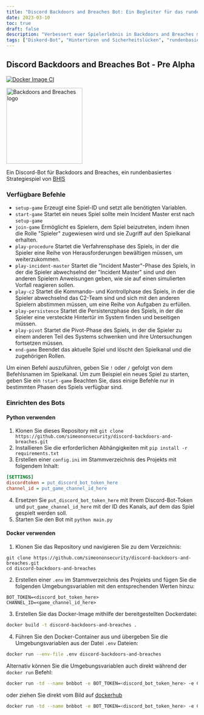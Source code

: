 ```yaml
---
title: "Discord Backdoors and Breaches Bot: Ein Begleiter für das rundenbasierte Strategiespiel"
date: 2023-03-10
toc: true
draft: false
description: "Verbessert euer Spielerlebnis in Backdoors and Breaches mit diesem Pre-Alpha-Discord-Bot, der Befehle zur Erleichterung des Gameplays und der Interaktion bereitstellt."
tags: ["Diskord-Bot", "Hintertüren und Sicherheitslücken", "rundenbasiertes Strategiespiel", "Spielbegleiter", "Gameplay-Befehle", "Strategie-Spiel-Bot", "BHIS", "Black Hills InfoSec", "Incident Master", "C2-Team", "Spielphasen", "Spielablauf", "Spielanleitung", "Spielkanal", "Python-Bot", "Docker-Bot", "Spiele-Automatisierung", "Spiel-Kollaboration", "Spielkoordination", "Cybersicherheitsspiel", "Informationssicherheit", "Spieleentwicklung", "Spieltipps", "Multiplayer-Spiel", "Spielrollen", "Spiel-Herausforderungen", "Spielphasen", "Einrichtung der Spielumgebung", "dockerisierter Bot", "Python-Abhängigkeiten"]
---
```


## Discord Backdoors and Breaches Bot - Pre Alpha

[![Docker Image CI](https://github.com/simeononsecurity/discord-backdoors-and-breaches/actions/workflows/docker-image.yml/badge.svg)](https://github.com/simeononsecurity/discord-backdoors-and-breaches/actions/workflows/docker-image.yml)

<img src="https://github.com/simeononsecurity/discord-backdoors-and-breaches/blob/main/.github/images/bnb-dark.png?raw=true" alt="Backdoors and Breaches logo" width="200"/>


Ein Discord-Bot für Backdoors and Breaches, ein rundenbasiertes Strategiespiel von [BHIS](https://www.blackhillsinfosec.com/projects/backdoorsandbreaches/)

### Verfügbare Befehle

- `setup-game` Erzeugt eine Spiel-ID und setzt alle benötigten Variablen.
- `start-game` Startet ein neues Spiel sollte mein Incident Master erst nach `setup-game`
- `join-game` Ermöglicht es Spielern, dem Spiel beizutreten, indem ihnen die Rolle "Spieler" zugewiesen wird und sie Zugriff auf den Spielkanal erhalten.
- `play-procedure` Startet die Verfahrensphase des Spiels, in der die Spieler eine Reihe von Herausforderungen bewältigen müssen, um weiterzukommen.
- `play-incident-master` Startet die "Incident Master"-Phase des Spiels, in der die Spieler abwechselnd der "Incident Master" sind und den anderen Spielern Anweisungen geben, wie sie auf einen simulierten Vorfall reagieren sollen.
- `play-c2` Startet die Kommando- und Kontrollphase des Spiels, in der die Spieler abwechselnd das C2-Team sind und sich mit den anderen Spielern abstimmen müssen, um eine Reihe von Aufgaben zu erfüllen.
- `play-persistence` Startet die Persistenzphase des Spiels, in der die Spieler eine versteckte Hintertür im System finden und beseitigen müssen.
- `play-pivot` Startet die Pivot-Phase des Spiels, in der die Spieler zu einem anderen Teil des Systems schwenken und ihre Untersuchungen fortsetzen müssen.
- `end-game` Beendet das aktuelle Spiel und löscht den Spielkanal und die zugehörigen Rollen.

Um einen Befehl auszuführen, geben Sie `!` oder `/` gefolgt von dem Befehlsnamen im Spielkanal. Um zum Beispiel ein neues Spiel zu starten, geben Sie ein `!start-game` Beachten Sie, dass einige Befehle nur in bestimmten Phasen des Spiels verfügbar sind.
### Einrichten des Bots

#### Python verwenden

1. Klonen Sie dieses Repository mit `git clone https://github.com/simeononsecurity/discord-backdoors-and-breaches.git`
2. Installieren Sie die erforderlichen Abhängigkeiten mit `pip install -r requirements.txt`
3. Erstellen einer `config.ini` im Stammverzeichnis des Projekts mit folgendem Inhalt:
```ini
[SETTINGS]
discordtoken = put_discord_bot_token_here
channel_id = put_game_channel_id_here
```
4. Ersetzen Sie `put_discord_bot_token_here` mit Ihrem Discord-Bot-Token und `put_game_channel_id_here` mit der ID des Kanals, auf dem das Spiel gespielt werden soll.
5. Starten Sie den Bot mit `python main.py`

#### Docker verwenden

1. Klonen Sie das Repository und navigieren Sie zu dem Verzeichnis:
```
git clone https://github.com/simeononsecurity/discord-backdoors-and-breaches.git
cd discord-backdoors-and-breaches
```
2. Erstellen einer `.env` im Stammverzeichnis des Projekts und fügen Sie die folgenden Umgebungsvariablen mit den entsprechenden Werten hinzu:
```env
BOT_TOKEN=<discord_bot_token_here>
CHANNEL_ID=<game_channel_id_here>
```
3. Erstellen Sie das Docker-Image mithilfe der bereitgestellten Dockerdatei:
```bash
docker build -t discord-backdoors-and-breaches .
```
4. Führen Sie den Docker-Container aus und übergeben Sie die Umgebungsvariablen aus der Datei `.env` Dateien:
```bash
docker run --env-file .env discord-backdoors-and-breaches
```

Alternativ können Sie die Umgebungsvariablen auch direkt während der `docker run` Befehl:
```bash
docker run -td --name bnbbot -e BOT_TOKEN=<discord_bot_token_here> -e CHANNEL_ID=<game_channel_id_here> discord-backdoors-and-breaches
```
oder ziehen Sie direkt vom Bild auf [dockerhub](https://hub.docker.com/r/simeononsecurity/discord-backdoors-and-breaches)
```bash
docker run -td --name bnbbot -e BOT_TOKEN=<discord_bot_token_here> -e CHANNEL_ID=<game_channel_id_here> simeononsecurity/discord-backdoors-and-breaches:latest
```

